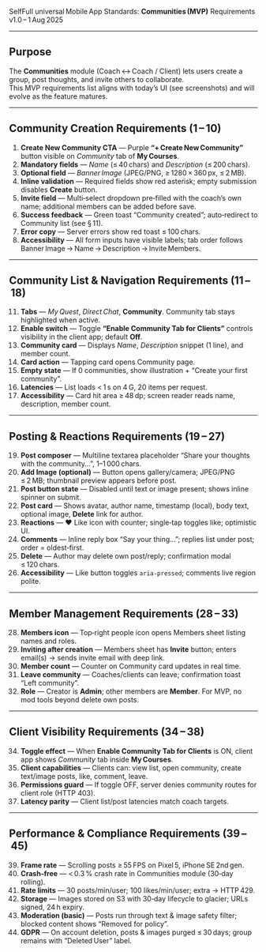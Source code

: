 SelfFull universal Mobile App Standards: **Communities (MVP)** Requirements  
v1.0 – 1 Aug 2025  

---

## Purpose  
The **Communities** module (Coach ↔ Coach / Client) lets users create a group, post thoughts, and invite others to collaborate.  
This MVP requirements list aligns with today’s UI (see screenshots) and will evolve as the feature matures.

---

## Community Creation Requirements (1 – 10)

1. **Create New Community CTA** — Purple **“+ Create New Community”** button visible on *Community* tab of **My Courses**.  
2. **Mandatory fields** — *Name* (≤ 40 chars) and *Description* (≤ 200 chars).  
3. **Optional field** — *Banner Image* (JPEG/PNG, ≥ 1280 × 360 px, ≤ 2 MB).  
4. **Inline validation** — Required fields show red asterisk; empty submission disables **Create** button.  
5. **Invite field** — Multi‑select dropdown pre‑filled with the coach’s own name; additional members can be added before save.  
7. **Success feedback** — Green toast “Community created”; auto‑redirect to Community list (see § 11).  
8. **Error copy** — Server errors show red toast ≤ 100 chars.  
10. **Accessibility** — All form inputs have visible labels; tab order follows Banner Image → Name → Description → Invite Members.

---

## Community List & Navigation Requirements (11 – 18)

11. **Tabs** — *My Quest*, *Direct Chat*, **Community**. Community tab stays highlighted when active.  
12. **Enable switch** — Toggle **“Enable Community Tab for Clients”** controls visibility in the client app; default **Off**.  
13. **Community card** — Displays *Name*, *Description* snippet (1 line), and member count.  
14. **Card action** — Tapping card opens Community page.  
15. **Empty state** — If 0 communities, show illustration + “Create your first community”.  
16. **Latencies** — List loads < 1 s on 4 G, 20 items per request.  
17. **Accessibility** — Card hit area ≥ 48 dp; screen reader reads name, description, member count.  

---

## Posting & Reactions Requirements (19 – 27)

19. **Post composer** — Multiline textarea placeholder “Share your thoughts with the community…”, 1–1 000 chars.  
20. **Add Image (optional)** — Button opens gallery/camera; JPEG/PNG ≤ 2 MB; thumbnail preview appears before post.  
21. **Post button state** — Disabled until text or image present; shows inline spinner on submit.  
22. **Post card** — Shows avatar, author name, timestamp (local), body text, optional image, **Delete** link for author.  
23. **Reactions** — ❤️ Like icon with counter; single‑tap toggles like; optimistic UI.  
24. **Comments** — Inline reply box “Say your thing…”; replies list under post; order = oldest‑first.  
25. **Delete** — Author may delete own post/reply; confirmation modal ≤ 120 chars.  
27. **Accessibility** — Like button toggles `aria-pressed`; comments live region polite.

---

## Member Management Requirements (28 – 33)

28. **Members icon** — Top‑right people icon opens Members sheet listing names and roles.  
29. **Inviting after creation** — Members sheet has **Invite** button; enters email(s) → sends invite email with deep link.  
30. **Member count** — Counter on Community card updates in real time.  
31. **Leave community** — Coaches/clients can leave; confirmation toast “Left community”.  
32. **Role** — Creator is **Admin**; other members are **Member**. For MVP, no mod tools beyond delete own posts.  

---

## Client Visibility Requirements (34 – 38)

34. **Toggle effect** — When **Enable Community Tab for Clients** is ON, client app shows *Community* tab inside **My Courses**.  
35. **Client capabilities** — Clients can: view list, open community, create text/image posts, like, comment, leave.  
36. **Permissions guard** — If toggle OFF, server denies community routes for client role (HTTP 403).  
37. **Latency parity** — Client list/post latencies match coach targets.  

---

## Performance & Compliance Requirements (39 – 45)

39. **Frame rate** — Scrolling posts ≥ 55 FPS on Pixel 5, iPhone SE 2nd gen.  
40. **Crash‑free** — < 0.3 % crash rate in Communities module (30‑day rolling).  
41. **Rate limits** — 30 posts/min/user; 100 likes/min/user; extra -> HTTP 429.  
42. **Storage** — Images stored on S3 with 30‑day lifecycle to glacier; URLs signed, 24 h expiry.               
44. **Moderation (basic)** — Posts run through text & image safety filter; blocked content shows “Removed for policy”.  
45. **GDPR** — On account deletion, posts & images purged ≤ 30 days; group remains with “Deleted User” label.